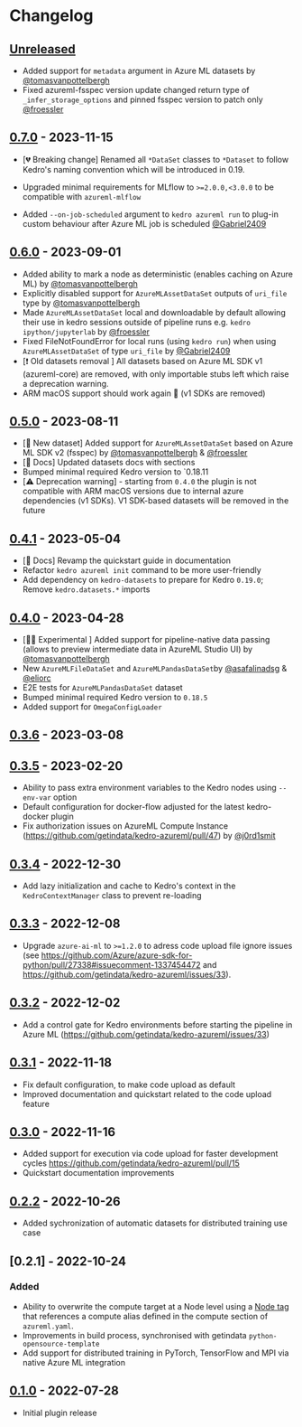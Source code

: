 # Changelog

## [Unreleased]

-   Added support for `metadata` argument in Azure ML datasets by [@tomasvanpottelbergh](https://github.com/tomasvanpottelbergh)
-   Fixed azureml-fsspec version update changed return type of `_infer_storage_options` and pinned fsspec version to patch only [@froessler](https://github.com/fdroessler)

## [0.7.0] - 2023-11-15

-   [💔 Breaking change] Renamed all `*DataSet` classes to `*Dataset` to follow Kedro's naming convention which will be introduced in 0.19.

-   Upgraded minimal requirements for MLflow to `>=2.0.0,<3.0.0` to be compatible with `azureml-mlflow`

-   Added `--on-job-scheduled` argument to `kedro azureml run` to plug-in custom behaviour after Azure ML job is scheduled [@Gabriel2409](https://github.com/Gabriel2409)

## [0.6.0] - 2023-09-01

-   Added ability to mark a node as deterministic (enables caching on Azure ML) by [@tomasvanpottelbergh](https://github.com/tomasvanpottelbergh)
-   Explicitly disabled support for `AzureMLAssetDataSet` outputs of `uri_file` type by [@tomasvanpottelbergh](https://github.com/tomasvanpottelbergh)
-   Made `AzureMLAssetDataSet` local and downloadable by default allowing their use in kedro sessions outside of pipeline runs e.g. `kedro ipython/jupyterlab` by [@froessler](https://github.com/fdroessler)
-   Fixed FileNotFoundError for local runs (using `kedro run`) when using `AzureMLAssetDataSet` of type `uri_file` by [@Gabriel2409](https://github.com/Gabriel2409)
-   [❗️ Old datasets removal ] All datasets based on Azure ML SDK v1 (azureml-core) are removed, with only importable stubs left which raise a deprecation warning.
-   ARM macOS support should work again 🎉 (v1 SDKs are removed)

## [0.5.0] - 2023-08-11

-   [🚀 New dataset] Added support for `AzureMLAssetDataSet` based on Azure ML SDK v2 (fsspec) by [@tomasvanpottelbergh](https://github.com/tomasvanpottelbergh) & [@froessler](https://github.com/fdroessler)
-   [📝 Docs] Updated datasets docs with sections
-   Bumped minimal required Kedro version to \`0.18.11
-   [⚠️ Deprecation warning] - starting from `0.4.0` the plugin is not compatible with ARM macOS versions due to internal azure dependencies (v1 SDKs). V1 SDK-based datasets will be removed in the future

## [0.4.1] - 2023-05-04

-   [📝 Docs] Revamp the quickstart guide in documentation
-   Refactor `kedro azureml init` command to be more user-friendly
-   Add dependency on `kedro-datasets` to prepare for Kedro `0.19.0`; Remove `kedro.datasets.*` imports

## [0.4.0] - 2023-04-28

-   [🧑‍🔬 Experimental ] Added support for pipeline-native data passing (allows to preview intermediate data in AzureML Studio UI) by [@tomasvanpottelbergh](https://github.com/tomasvanpottelbergh)
-   New `AzureMLFileDataSet` and `AzureMLPandasDataSet`by [@asafalinadsg](https://github.com/asafalinadsg) & [@eliorc](https://github.com/eliorc)
-   E2E tests for `AzureMLPandasDataSet` dataset
-   Bumped minimal required Kedro version to `0.18.5`
-   Added support for `OmegaConfigLoader`

## [0.3.6] - 2023-03-08

## [0.3.5] - 2023-02-20

-   Ability to pass extra environment variables to the Kedro nodes using `--env-var` option
-   Default configuration for docker-flow adjusted for the latest kedro-docker plugin
-   Fix authorization issues on AzureML Compute Instance (<https://github.com/getindata/kedro-azureml/pull/47>) by [@j0rd1smit](https://github.com/j0rd1smit)

## [0.3.4] - 2022-12-30

-   Add lazy initialization and cache to Kedro's context in the `KedroContextManager` class to prevent re-loading

## [0.3.3] - 2022-12-08

-   Upgrade `azure-ai-ml` to `>=1.2.0` to adress code upload file ignore issues (see <https://github.com/Azure/azure-sdk-for-python/pull/27338#issuecomment-1337454472> and <https://github.com/getindata/kedro-azureml/issues/33>).

## [0.3.2] - 2022-12-02

-   Add a control gate for Kedro environments before starting the pipeline in Azure ML (<https://github.com/getindata/kedro-azureml/issues/33>)

## [0.3.1] - 2022-11-18

-   Fix default configuration, to make code upload as default
-   Improved documentation and quickstart related to the code upload feature

## [0.3.0] - 2022-11-16

-   Added support for execution via code upload for faster development cycles <https://github.com/getindata/kedro-azureml/pull/15>
-   Quickstart documentation improvements

## [0.2.2] - 2022-10-26

-   Added sychronization of automatic datasets for distributed training use case

## [0.2.1] - 2022-10-24

### Added

-   Ability to overwrite the compute target at a Node level using a [Node tag](https://kedro.readthedocs.io/en/stable/kedro.pipeline.node.html) that references a compute alias defined in the compute section of `azureml.yaml`.
-   Improvements in build process, synchronised with getindata `python-opensource-template`
-   Add support for distributed training in PyTorch, TensorFlow and MPI via native Azure ML integration

## [0.1.0] - 2022-07-28

-   Initial plugin release

[Unreleased]: https://github.com/getindata/kedro-azureml/compare/0.7.0...HEAD

[0.7.0]: https://github.com/getindata/kedro-azureml/compare/0.6.0...0.7.0

[0.6.0]: https://github.com/getindata/kedro-azureml/compare/0.5.0...0.6.0

[0.5.0]: https://github.com/getindata/kedro-azureml/compare/0.4.1...0.5.0

[0.4.1]: https://github.com/getindata/kedro-azureml/compare/0.4.0...0.4.1

[0.4.0]: https://github.com/getindata/kedro-azureml/compare/0.3.6...0.4.0

[0.3.6]: https://github.com/getindata/kedro-azureml/compare/0.3.5...0.3.6

[0.3.5]: https://github.com/getindata/kedro-azureml/compare/0.3.4...0.3.5

[0.3.4]: https://github.com/getindata/kedro-azureml/compare/0.3.3...0.3.4

[0.3.3]: https://github.com/getindata/kedro-azureml/compare/0.3.2...0.3.3

[0.3.2]: https://github.com/getindata/kedro-azureml/compare/0.3.1...0.3.2

[0.3.1]: https://github.com/getindata/kedro-azureml/compare/0.3.0...0.3.1

[0.3.0]: https://github.com/getindata/kedro-azureml/compare/0.2.2...0.3.0

[0.2.2]: https://github.com/getindata/kedro-azureml/compare/0.2.1...0.2.2

[0.2.0]: https://github.com/getindata/kedro-azureml/compare/0.1.0...0.2.0

[0.1.0]: https://github.com/getindata/kedro-azureml/compare/d492a61d26a1927ca216fa10fa48077a1dee2062...0.1.0

